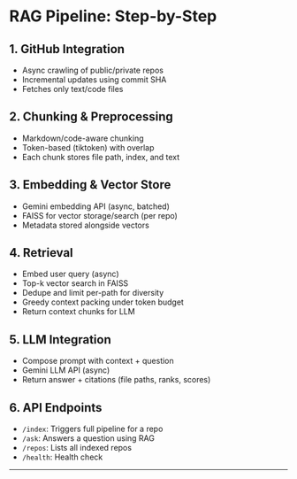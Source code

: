 # RAG Pipeline: Step-by-Step

## 1. GitHub Integration
- Async crawling of public/private repos
- Incremental updates using commit SHA
- Fetches only text/code files

## 2. Chunking & Preprocessing
- Markdown/code-aware chunking
- Token-based (tiktoken) with overlap
- Each chunk stores file path, index, and text

## 3. Embedding & Vector Store
- Gemini embedding API (async, batched)
- FAISS for vector storage/search (per repo)
- Metadata stored alongside vectors

## 4. Retrieval
- Embed user query (async)
- Top-k vector search in FAISS
- Dedupe and limit per-path for diversity
- Greedy context packing under token budget
- Return context chunks for LLM

## 5. LLM Integration
- Compose prompt with context + question
- Gemini LLM API (async)
- Return answer + citations (file paths, ranks, scores)

## 6. API Endpoints
- `/index`: Triggers full pipeline for a repo
- `/ask`: Answers a question using RAG
- `/repos`: Lists all indexed repos
- `/health`: Health check

---

